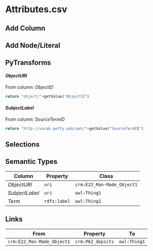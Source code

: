 # Attributes.csv

## Add Column

## Add Node/Literal

## PyTransforms
#### _ObjectURI_
From column: _ObjectID_
``` python
return "object/"+getValue("ObjectID")
```

#### _SubjectLabel_
From column: _SourceTermID_
``` python
return "http://vocab.getty.edu/aat/"+getValue("SourceTermID")
```


## Selections

## Semantic Types
| Column | Property | Class |
|  ----- | -------- | ----- |
| _ObjectURI_ | `uri` | `crm:E22_Man-Made_Object1`|
| _SubjectLabel_ | `uri` | `owl:Thing1`|
| _Term_ | `rdfs:label` | `owl:Thing1`|


## Links
| From | Property | To |
|  --- | -------- | ---|
| `crm:E22_Man-Made_Object1` | `crm:P62_depicts` | `owl:Thing1`|
